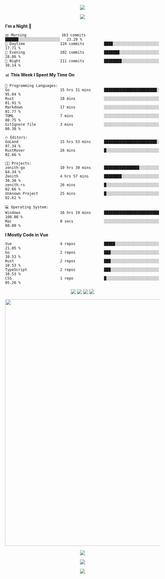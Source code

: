 <!-- https://github.com/kyechan99/capsule-render -->
<p align="center">
<img src="https://capsule-render.vercel.app/api?type=waving&color=timeGradient&height=300&&section=header&text=HELLO%20THERE!&fontSize=90&fontAlign=50&fontAlignY=30&desc=I%20am%20KinLeoapple!&descAlign=50&descSize=30&descAlignY=60&animation=twinkling" />
</p>

<!-- https://github.com/DenverCoder1/readme-typing-svg -->
<p align="center">
<img src="https://readme-typing-svg.demolab.com?font=Orbitron&size=25&pause=1000&center=true&vCenter=true&random=false&width=600&lines=I+am+super+obsessed+with+programming!;Well+...+Maybe+not+..." />
</p>

<!-- https://github.com/anmol098/waka-readme-stats -->
<!--START_SECTION:waka-->
**I'm a Night 🦉** 

```text
🌞 Morning                163 commits         ██████░░░░░░░░░░░░░░░░░░░   23.29 % 
🌆 Daytime                124 commits         ████░░░░░░░░░░░░░░░░░░░░░   17.71 % 
🌃 Evening                202 commits         ███████░░░░░░░░░░░░░░░░░░   28.86 % 
🌙 Night                  211 commits         ████████░░░░░░░░░░░░░░░░░   30.14 % 
```


📊 **This Week I Spent My Time On** 

```text
💬 Programming Languages: 
Go                       15 hrs 31 mins      ████████████████████████░   95.04 % 
Rust                     18 mins             ░░░░░░░░░░░░░░░░░░░░░░░░░   01.91 % 
Markdown                 17 mins             ░░░░░░░░░░░░░░░░░░░░░░░░░   01.77 % 
TOML                     7 mins              ░░░░░░░░░░░░░░░░░░░░░░░░░   00.75 % 
GitIgnore file           3 mins              ░░░░░░░░░░░░░░░░░░░░░░░░░   00.38 % 

🔥 Editors: 
GoLand                   15 hrs 53 mins      ████████████████████████░   97.34 % 
RustRover                26 mins             █░░░░░░░░░░░░░░░░░░░░░░░░   02.66 % 

🐱‍💻 Projects: 
zenith-go                10 hrs 30 mins      ████████████████░░░░░░░░░   64.34 % 
Zenith                   4 hrs 57 mins       ████████░░░░░░░░░░░░░░░░░   30.38 % 
zenith-rs                26 mins             █░░░░░░░░░░░░░░░░░░░░░░░░   02.66 % 
Unknown Project          25 mins             █░░░░░░░░░░░░░░░░░░░░░░░░   02.62 % 

💻 Operating System: 
Windows                  16 hrs 19 mins      █████████████████████████   100.00 % 
Mac                      0 secs              ░░░░░░░░░░░░░░░░░░░░░░░░░   00.00 % 
```

**I Mostly Code in Vue** 

```text
Vue                      4 repos             █████░░░░░░░░░░░░░░░░░░░░   21.05 % 
Go                       2 repos             ███░░░░░░░░░░░░░░░░░░░░░░   10.53 % 
Rust                     2 repos             ███░░░░░░░░░░░░░░░░░░░░░░   10.53 % 
TypeScript               2 repos             ███░░░░░░░░░░░░░░░░░░░░░░   10.53 % 
CSS                      1 repo              █░░░░░░░░░░░░░░░░░░░░░░░░   05.26 % 
```




<!--END_SECTION:waka-->

<!-- https://github.com/badges/shields -->
<p align="center">
<a href="https://github.com/KinLeoapple"><img src="https://img.shields.io/badge/GitHub-KinLeoapple-blue?logo=github" /></a>
<a href="https://space.bilibili.com/77531961"><img src="https://img.shields.io/badge/哔哩哔哩-巷陌雨季-pink?logo=bilibili" /></a>
<img src="https://img.shields.io/badge/QQ-996711203-green?logo=tencentqq" />
<!-- https://github.com/antonkomarev/github-profile-views-counter -->
<img src="https://komarev.com/ghpvc/?username=KinLeoapple&abbreviated=true&color=yellow" />
</p>

<!-- https://github.com/Ashutosh00710/github-readme-activity-graph -->
<p align="center">
  <img width="800" src="https://github-readme-activity-graph.vercel.app/graph?username=Kinleoapple&theme=github-compact&hide_border=true&area=true" />
</p>

<p align="center">
<img align="center" src="https://github-readme-stats.vercel.app/api/top-langs/?username=Kinleoapple&theme=transparent&hide_border=true&layout=donut-vertical&langs_count=6" />
</p>

<p align="center">
  <a href="https://skillicons.dev">
    <img src="https://skillicons.dev/icons?i=electron,flutter,go,html,java,js,kotlin,ktor,mongodb,py,react,vue,spring,sqlite,mysql" />
  </a>
</p>

<!-- https://github.com/kyechan99/capsule-render -->
<p align="center">
<img src="https://capsule-render.vercel.app/api?type=waving&color=timeGradient&height=300&&section=footer&text=THE%20END!&fontSize=90&fontAlign=50&fontAlignY=70&desc=Enjoy%20your%20journey%20of%20coding!&descAlign=50&descSize=30&descAlignY=40&animation=twinkling" />
</p>
